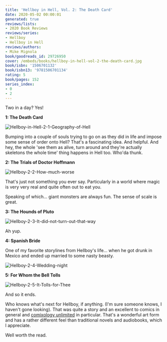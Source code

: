 ```yaml
---
title: 'Hellboy in Hell, Vol. 2: The Death Card'
date: 2020-05-02 00:00:01
generated: true
reviews/lists:
- 2020 Book Reviews
reviews/series:
- Hellboy
- Hellboy in Hell
reviews/authors:
- Mike Mignola
book/goodreads_id: 29726950
cover: /embeds/books/hellboy-in-hell-vol-2-the-death-card.jpg
book/isbn: '1506701132'
book/isbn13: '9781506701134'
rating: 5
book/pages: 152
series_index:
- 0
- 2
---
```

Two in a day? Yes!  

 **1: The Death Card**  

<!--more-->

![Hellboy-in-Hell-2-1-Geography-of-Hell](/embeds/books/attachments/hellboy-in-hell-2-1-geography-of-hell.png)  

Bumping into a couple of souls trying to go on as they did in life and impose some sense of order onto Hell? That's a fascinating idea. And helpful. And hey, the whole 'see them as alive, turn around and they're actually skeletons the whole time' thing happens in Hell too. Who'da thunk.  

**2: The Trials of Doctor Hoffmann**  

![Hellboy-2-2-How-much-worse](/embeds/books/attachments/hellboy-2-2-how-much-worse.png)  

That's just not something you ever say. Particularly in a world where magic is very very real and quite often out to eat you.  

Speaking of which... giant monsters are always fun. The sense of scale is great.  

**3: The Hounds of Pluto**  

![Hellboy-2-3-It-did-not-turn-out-that-way](/embeds/books/attachments/hellboy-2-3-it-did-not-turn-out-that-way.png)  

Ah yup.  

 **4: Spanish Bride**  

One of my favorite storylines from Hellboy's life... when he got drunk in Mexico and ended up married to some nasty beasty.  

![Hellboy-2-4-Wedding-night](/embeds/books/attachments/hellboy-2-4-wedding-night.png)  

 **5: For Whom the Bell Tolls**  

![Hellboy-2-5-It-Tolls-for-Thee](/embeds/books/attachments/hellboy-2-5-it-tolls-for-thee.png)  

And so it ends.  

Who knows what's next for Hellboy, if anything. (I'm sure someone knows, I haven't gone looking). That was quite a story and an excellent to comics in general and [comixology unlimited](https://www.comixology.com/) in particular. That's a wonderful art form and has a rather different feel than traditional novels and audiobooks, which I appreciate.  

Well worth the read.